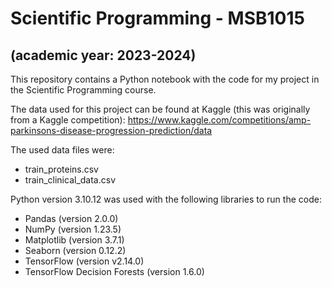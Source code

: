 # Scientific Programming - MSB1015 
## (academic year: 2023-2024)

This repository contains a Python notebook with the code for my project in the Scientific Programming course. 

The data used for this project can be found at Kaggle (this was originally from a Kaggle competition): https://www.kaggle.com/competitions/amp-parkinsons-disease-progression-prediction/data

The used data files were:
- train_proteins.csv
- train_clinical_data.csv

Python version 3.10.12 was used with the following libraries to run the code:
- Pandas (version 2.0.0)
- NumPy (version 1.23.5)
- Matplotlib (version 3.7.1)
- Seaborn (version 0.12.2)
- TensorFlow (version v2.14.0)
- TensorFlow Decision Forests (version 1.6.0)
